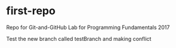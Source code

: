 # first-repo
Repo for Git-and-GitHub Lab for Programming Fundamentals 2017





Test the new branch called testBranch and making conflict
